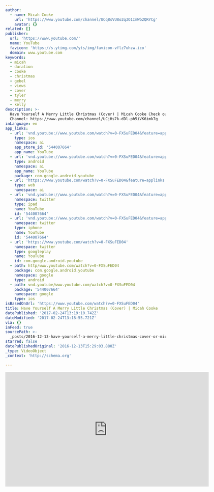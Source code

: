 ```yaml
---
author:
  - name: Micah Cooke
    url: 'https://www.youtube.com/channel/UCq8sVU8o2q3O1ImWb2QRYCg'
    avatar: {}
related: []
publisher:
  url: 'https://www.youtube.com/'
  name: YouTube
  favicon: 'https://s.ytimg.com/yts/img/favicon-vflz7uhzw.ico'
  domain: www.youtube.com
keywords:
  - micah
  - duration
  - cooke
  - christmas
  - gebel
  - views
  - cover
  - tyler
  - merry
  - kelly
description: >-
  Have Yourself A Merry Little Christmas (Cover) | Micah Cooke Check out Sarah's
  Channel: https://www.youtube.com/channel/UCjHs7k-dDl-ph5iVK6imk7g
inLanguage: en
app_links:
  - url: 'vnd.youtube://www.youtube.com/watch?v=0-FXSuFED04&feature=applinks'
    type: ios
    namespace: ai
    app_store_id: '544007664'
    app_name: YouTube
  - url: 'vnd.youtube://www.youtube.com/watch?v=0-FXSuFED04&feature=applinks'
    type: android
    namespace: ai
    app_name: YouTube
    package: com.google.android.youtube
  - url: 'https://www.youtube.com/watch?v=0-FXSuFED04&feature=applinks'
    type: web
    namespace: ai
  - url: 'vnd.youtube://www.youtube.com/watch?v=0-FXSuFED04&feature=applinks'
    namespace: twitter
    type: ipad
    name: YouTube
    id: '544007664'
  - url: 'vnd.youtube://www.youtube.com/watch?v=0-FXSuFED04&feature=applinks'
    namespace: twitter
    type: iphone
    name: YouTube
    id: '544007664'
  - url: 'https://www.youtube.com/watch?v=0-FXSuFED04'
    namespace: twitter
    type: googleplay
    name: YouTube
    id: com.google.android.youtube
  - path: http/www.youtube.com/watch?v=0-FXSuFED04
    package: com.google.android.youtube
    namespace: google
    type: android
  - path: vnd.youtube/www.youtube.com/watch?v=0-FXSuFED04
    package: '544007664'
    namespace: google
    type: ios
isBasedOnUrl: 'https://www.youtube.com/watch?v=0-FXSuFED04'
title: Have Yourself A Merry Little Christmas (Cover) | Micah Cooke
datePublished: '2017-02-24T13:19:10.742Z'
dateModified: '2017-02-24T13:18:55.721Z'
via: {}
inFeed: true
sourcePath: >-
  _posts/2016-12-13-have-yourself-a-merry-little-christmas-cover-or-micah-cooke.md
starred: false
datePublishedOriginal: '2016-12-13T15:29:03.880Z'
_type: VideoObject
_context: 'http://schema.org'

---
```

<iframe src="https://cdn.embedly.com/widgets/media.html?src=https%3A%2F%2Fwww.youtube.com%2Fembed%2F0-FXSuFED04%3Ffeature%3Doembed&amp;url=http%3A%2F%2Fwww.youtube.com%2Fwatch%3Fv%3D0-FXSuFED04&amp;image=https%3A%2F%2Fi.ytimg.com%2Fvi%2F0-FXSuFED04%2Fhqdefault.jpg&amp;key=b7d04c9b404c499eba89ee7072e1c4f7&amp;type=text%2Fhtml&amp;schema=youtube" width="640" height="360" scrolling="no" frameborder="0" allowfullscreen="" style=""></iframe>